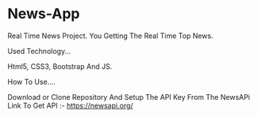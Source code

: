 # News-App
Real Time News Project. 
You Getting The Real Time Top News.

Used Technology...

Html5, CSS3, Bootstrap And JS.

How To Use....

Download or Clone Repository And Setup The API Key From The NewsAPi Link To Get API :- https://newsapi.org/
